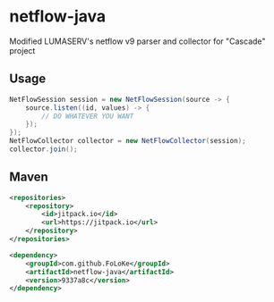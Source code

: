 # netflow-java
Modified LUMASERV's netflow v9 parser and collector for "Cascade" project

## Usage
```java
NetFlowSession session = new NetFlowSession(source -> {
    source.listen((id, values) -> {
        // DO WHATEVER YOU WANT
    });
});
NetFlowCollector collector = new NetFlowCollector(session);
collector.join();
```

## Maven
```xml
<repositories>
    <repository>
        <id>jitpack.io</id>
        <url>https://jitpack.io</url>
    </repository>
</repositories>
```
```xml
<dependency>
    <groupId>com.github.FoLoKe</groupId>
    <artifactId>netflow-java</artifactId>
    <version>9337a8c</version>
</dependency>
```